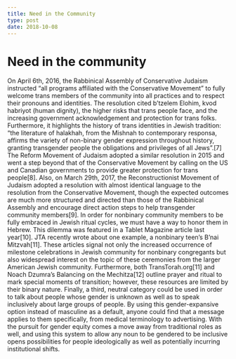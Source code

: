```yaml
---
title: Need in the Community
type: post
date: 2018-10-08
---
```


# Need in the community
On April 6th, 2016, the Rabbinical Assembly of Conservative Judaism instructed “all programs affiliated with the Conservative Movement” to fully welcome trans members of the community into all practices and to respect their pronouns and identities. The resolution cited b’tzelem Elohim, kvod habriyot (human dignity), the higher risks that trans people face, and the increasing government acknowledgement and protection for trans folks. Furthermore, it highlights the history of trans identities in Jewish tradition: “the literature of halakhah, from the Mishnah to contemporary responsa, affirms the variety of non-binary gender expression throughout history, granting transgender people the obligations and privileges of all Jews”.[7] The Reform Movement of Judaism adopted a similar resolution in 2015 and went a step beyond that of the Conservative Movement by calling on the US and Canadian governments to provide greater protection for trans people[8]. Also, on March 29th, 2017, the Reconstructionist Movement of Judaism adopted a resolution with almost identical language to the resolution from the Conservative Movement, though the expected outcomes are much more structured and directed than those of the Rabbinical Assembly and encourage direct action steps to help transgender community members[9].
In order for nonbinary community members to be fully embraced in Jewish ritual cycles, we must have a way to honor them in Hebrew. This dilemma was featured in a Tablet Magazine article last year[10]. JTA recently wrote about one example, a nonbinary teen’s B’nai Mitzvah[11]. These articles signal not only the increased occurrence of milestone celebrations in Jewish community for nonbinary congregants but also widespread interest on the topic of these ceremonies from the larger American Jewish community. Furthermore, both TransTorah.org[11] and Noach Dzumra’s Balancing on the Mechitza[12] outline prayer and ritual to mark special moments of transition; however, these resources are limited by their binary nature.
Finally, a third, neutral category could be used in order to talk about people whose gender is unknown as well as to speak inclusively about large groups of people. By using this gender-expansive option instead of masculine as a default, anyone could find that a message applies to them specifically, from medical terminology to advertising. With the pursuit for gender equity comes a move away from traditional roles as well, and using this system to allow any noun to be gendered to be inclusive opens possibilities for people ideologically as well as potentially incurring institutional shifts.
